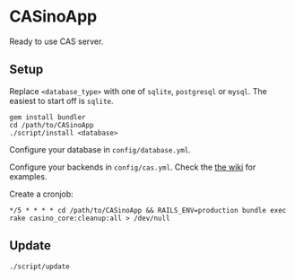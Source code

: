 # CASinoApp

Ready to use CAS server.


## Setup

Replace ```<database_type>``` with one of ```sqlite```, ```postgresql``` or ```mysql```.
The easiest to start off is ```sqlite```.

```shell
gem install bundler
cd /path/to/CASinoApp
./script/install <database>
```

Configure your database in ```config/database.yml```.

Configure your backends in ```config/cas.yml```. Check the [the wiki](https://github.com/rbCAS/CASino/wiki/Configuration) for examples.

Create a cronjob:
```cron
*/5 * * * * cd /path/to/CASinoApp && RAILS_ENV=production bundle exec rake casino_core:cleanup:all > /dev/null
```

## Update

```shell
./script/update
```
